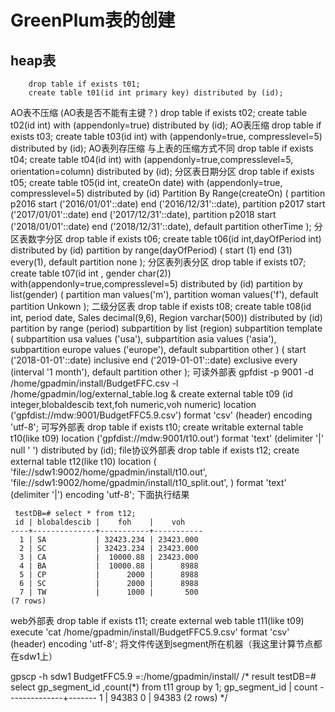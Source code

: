 
# GreenPlum表的创建

## heap表
```
    drop table if exists t01;
    create table t01(id int primary key) distributed by (id);
```
AO表不压缩 (AO表是否不能有主键？)
    drop table if exists t02;
    create table t02(id int) with (appendonly=true) distributed by (id);
AO表压缩
    drop table if exists t03;
    create table t03(id int) with (appendonly=true, compresslevel=5)
    distributed by (id);
AO表列存压缩 与上表的压缩方式不同
    drop table if exists t04;
    create table t04(id int) with (appendonly=true,compresslevel=5, orientation=column) distributed by (id);
分区表日期分区
    drop table if exists t05;
    create table t05(id int, createOn date) with (appendonly=true, compresslevel=5) distributed by (id)
    Partition By Range(createOn)
    (
        partition p2016 start ('2016/01/01'::date) end ('2016/12/31'::date),
        partition p2017 start ('2017/01/01'::date) end ('2017/12/31'::date),
        partition p2018 start ('2018/01/01'::date) end ('2018/12/31'::date),
        default partition otherTime
    );
分区表数字分区
    drop table if exists t06;
    create table t06(id int,dayOfPeriod int) distributed by (id)
    partition by range(dayOfPeriod)
    (
        start (1) end (31) every(1),
        default partition none
    );
分区表列表分区
    drop table if exists t07;
    create table t07(id int , gender char(2)) with(appendonly=true,compresslevel=5) distributed by (id)
    partition by list(gender)
    (
        partition man values('m'),
        partition woman values('f'),
        default partition Unkown
    );
二级分区表
    drop table if exists t08;
    create table t08(id int, period date, Sales decimal(9,6), Region varchar(500)) distributed by (id)
    partition by range (period)
    subpartition by list (region)
    subpartition template
    (
        subpartition usa values ('usa'),
        subpartition asia values ('asia'),
        subpartition europe values ('europe'),
        default subpartition other
    )
    (
        start ('2018-01-01'::date) inclusive
        end ('2019-01-01'::date) exclusive
        every (interval '1 month'),
        default partition other
    );
可读外部表
    gpfdist -p 9001 -d /home/gpadmin/install/BudgetFFC.csv -l /home/gpadmin/log/external_table.log &
    create external table t09 (id integer,blobaldescib text,foh numeric,voh numeric)
    location ('gpfdist://mdw:9001/BudgetFFC5.9.csv')
    format 'csv' (header) encoding 'utf-8';
可写外部表
    drop table if exists t10;
    create writable external table t10(like t09)
    location ('gpfdist://mdw:9001/t10.out')
    format 'text' (delimiter '|' null ' ')
    distributed by (id);
file协议外部表
    drop table if exists t12;
    create external table t12(like t10)
    location (
            'file://sdw1:9002/home/gpadmin/install/t10.out',
            'file://sdw1:9002/home/gpadmin/install/t10_split.out',
         )
    format 'text' (delimiter '|') encoding 'utf-8';
下面执行结果

     testDB=# select * from t12;
     id | blobaldescib |    foh    |    voh
    ----+--------------+-----------+-----------
      1 | SA           | 32423.234 | 23423.000
      2 | SC           | 32423.234 | 23423.000
      3 | CA           |  10000.88 | 23423.000
      4 | BA           |  10000.88 |      8988
      5 | CP           |      2000 |      8988
      6 | SC           |      2000 |      8988
      7 | TW           |      1000 |       500
    (7 rows)
web外部表
    drop table if exists t11;
    create external web table t11(like t09)
    execute 'cat /home/gpadmin/install/BudgetFFC5.9.csv'
    format 'csv' (header) encoding 'utf-8';
将文件传送到segment所在机器（我这里计算节点都在sdw1上）

gpscp -h sdw1 BudgetFFC5.9 =:/home/gpadmin/install/
/* result
  testDB=# select gp_segment_id ,count(*) from t11 group by 1;
  gp_segment_id | count
  --------------+-------
              1 | 94383
              0 | 94383
  (2 rows)           */
